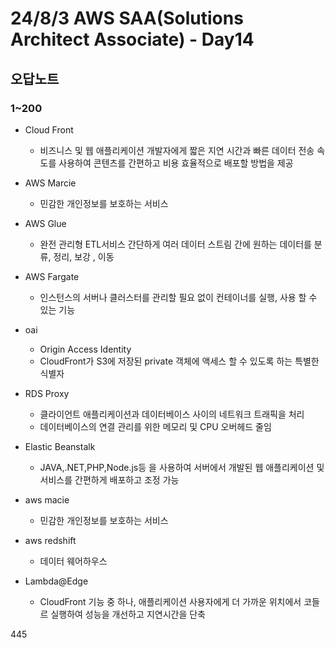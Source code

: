 # 24/8/3 AWS SAA(Solutions Architect Associate) - Day14

## 오답노트

### 1~200

- Cloud Front
  - 비즈니스 및 웹 애플리케이션 개발자에게 짧은 지연 시간과 빠른 데이터 전송 속도를 사용하여 콘텐츠를 간편하고 비용 효율적으로 배포할 방법을 제공

- AWS Marcie
  - 민감한 개인정보를 보호하는 서비스
- AWS Glue
  - 완전 관리형 ETL서비스 간단하게 여러 데이터 스트림 간에 원하는 데이터를 분류, 정리, 보강 , 이동
- AWS Fargate
  - 인스턴스의 서버나 클러스터를 관리할 필요 없이 컨테이너를 실행, 사용 할 수 있는 기능
- oai
  - Origin Access Identity
  - CloudFront가 S3에 저장된 private 객체에 액세스 할 수 있도록 하는 특별한 식별자

- RDS Proxy
  - 클라이언트 애플리케이션과 데이터베이스 사이의 네트워크 트래픽을 처리
  - 데이터베이스의 연결 관리를 위한 메모리 및 CPU 오버헤드 줄임


- Elastic Beanstalk
  - JAVA,.NET,PHP,Node.js등 을 사용하여 서버에서 개발된 웹 애플리케이션 및 서비스를 간편하게 배포하고 조정 가능

- aws macie
  - 민감한 개인정보를 보호하는 서비스
- aws redshift
  - 데이터 웨어하우스
- Lambda@Edge
  - CloudFront 기능 중 하나, 애플리케이션 사용자에게 더 가까운 위치에서 코들르 실행하여 성능을 개선하고 지연시간을 단축

445
